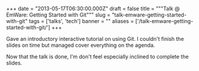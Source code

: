 
+++
date = "2013-05-17T06:30:00.000Z"
draft = false
title = """Talk @ EmWare: Getting Started with Git"""
slug = "talk-emware-getting-started-with-git"
tags = ['talks', 'tech']
banner = ""
aliases = ['/talk-emware-getting-started-with-git/']
+++

Gave an introductory interactive tutorial on using Git. I couldn't finish the slides on time but managed cover everything on the agenda.

Now that the talk is done, I'm don't feel especially inclined to complete the slides.

<script async class="speakerdeck-embed" data-id="0ed1c9358c2e4f42b4380758771770fc" data-ratio="1.33333333333333" src="//speakerdeck.com/assets/embed.js"></script>

